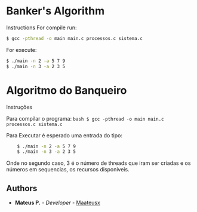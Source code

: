 

Banker's Algorithm
=====================

Instructions
For compile run:
```bash
$ gcc -pthread -o main main.c processos.c sistema.c
```

For execute:
```bash
$ ./main -n 2 -a 5 7 9
$ ./main -n 3 -a 2 3 5
```


Algoritmo do Banqueiro
=====================
Instruções

Para compilar o programa:
    	```bash
	$ gcc -pthread -o main main.c processos.c sistema.c
	```

Para Executar é esperado uma entrada do tipo:
```bash
    $ ./main -n 2 -a 5 7 9
    $ ./main -n 3 -a 2 3 5
```

Onde no segundo caso, 3 é o número de threads que iram ser criadas e os números em sequencias, os recursos disponiveis.

## Authors

* **Mateus P.** - *Developer* - [Maateusx](https://github.com/Maateusx)

